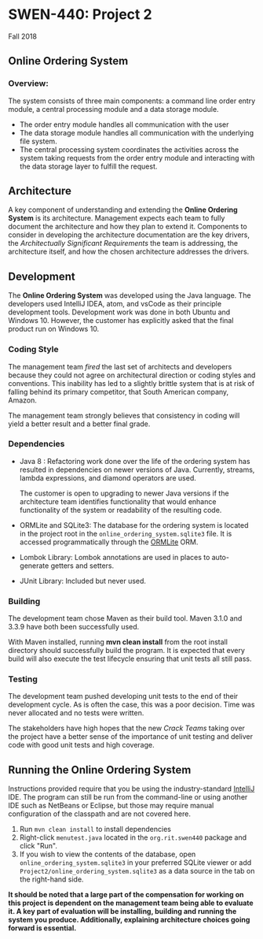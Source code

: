 # SWEN-440:  Project 2
Fall 2018

## Online Ordering System

### Overview:

The system consists of three main components:  a command line order 
entry module, a central processing module and a data storage module. 
 
 - The order entry module handles all communication with the user
 - The data storage module handles all communication with the underlying 
   file system.  
 - The central processing system coordinates the activities across 
   the system taking requests from the order entry module and
   interacting with the data storage layer to fulfill the request.
   
## Architecture
A key component of understanding and extending the **Online Ordering System** 
is its architecture.  Management expects each team to fully document
the architecture and how they plan to extend it.  Components to consider in
developing the architecture documentation are the key drivers, the
_Architectually Significant Requirements_ the team is addressing, the
architecture itself, and how the chosen architecture addresses the
drivers.  
   
## Development
The **Online Ordering System** was developed using the Java language.  The
developers used IntelliJ IDEA, atom, and vsCode as their principle
development tools.  Development work was done in both Ubuntu and Windows 10.
However, the customer has explicitly asked that the final
product run on Windows 10.

### Coding Style
The management team _fired_ the last set of architects and developers because they could
not agree on architectural direction or coding styles and conventions.  This
inability has led to a slightly brittle system that is at risk of falling behind its
primary competitor, that South American company, Amazon.   

The management team strongly believes that consistency in coding will yield a better result
and a better final grade.

### Dependencies
 - Java 8 : Refactoring work done over the life of the ordering system has
 resulted in dependencies on newer versions of Java.  Currently, streams, lambda expressions, and diamond operators are used.  
 
    The customer is open to upgrading to newer Java versions if the architecture
    team identifies functionality that would enhance functionality of the
    system or readability of the resulting code.
 - ORMLite and SQLite3: The database for the ordering system is located in the project root in the `online_ordering_system.sqlite3` file. It is accessed programmatically through the [ORMLite](http://ormlite.com/) ORM.
 - Lombok Library: Lombok annotations are used in places to auto-generate getters and
 setters.  
 - JUnit Library:  Included but never used.

### Building
The development team chose Maven as their build tool.  Maven 3.1.0 and 3.3.9
have both been successfully used.  

With Maven installed, running **mvn clean install** from the root install directory should 
successfully build the program.  It is expected that every build will also execute the test
lifecycle ensuring that unit tests all still pass.

### Testing
The development team pushed developing unit tests to the
 end of their development cycle.  As is often the case, this was a poor
 decision.  Time was never allocated and no tests were written.
 
The stakeholders have high hopes that the new _Crack Teams_ taking over
the project have a better sense of the importance of unit testing
and deliver code with good unit tests and high coverage.  

## Running the Online Ordering System
Instructions provided require that you be using the industry-standard [IntelliJ](https://www.jetbrains.com/idea/) IDE. The program can still be run from the command-line or using another IDE such as NetBeans or Eclipse, but those may require manual configuration of the classpath and are not covered here.
1. Run `mvn clean install` to install dependencies
1. Right-click  `menutest.java` located in the `org.rit.swen440` package and click "Run".
1. If you wish to view the contents of the database, open `online_ordering_system.sqlite3` in your preferred SQLite viewer or add `Project2/online_ordering_system.sqlite3` as a data source in the tab on the right-hand side.

**It should be noted that a large part of the compensation for working on
this project is dependent on the management team being able to evaluate it.
A key part of evaluation will be installing, building and running the 
system you produce.
Additionally, explaining architecture choices going forward is essential.**
